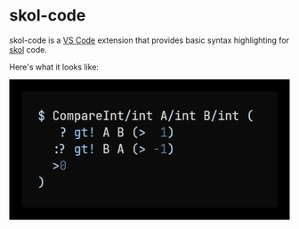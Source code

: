 # skol-code

skol-code is a [VS Code][vsc] extension that provides basic syntax highlighting
for [skol][skol] code.

Here's what it looks like:

![Example](example.png)

[vsc]: https://code.visualstudio.com
[skol]: https://github.com/syzkrash/skol
